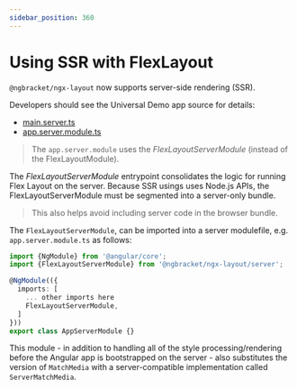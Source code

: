 ```yaml
---
sidebar_position: 360
---
```


# Using SSR with FlexLayout

`@ngbracket/ngx-layout` now supports server-side rendering (SSR).

Developers should see the Universal Demo app source for details:

- [main.server.ts](https://github.com/ngbracket/ngx-layout/blob/95a6e83bc9ce67a218d0b14e994ad41229b3ee75/src/apps/universal-app/src/main.server.ts)
- [app.server.module.ts](https://github.com/ngbracket/ngx-layout/blob/95a6e83bc9ce67a218d0b14e994ad41229b3ee75/src/apps/universal-app/src/app/app.server.module.ts)

> The `app.server.module` uses the _FlexLayoutServerModule_ (instead of the FlexLayoutModule).

The _FlexLayoutServerModule_ entrypoint consolidates the logic for running Flex Layout on the server. Because SSR usings uses Node.js APIs, the FlexLayoutServerModule must be segmented into a server-only bundle.

> This also helps avoid including server code in the browser bundle.

The `FlexLayoutServerModule`, can be imported into a server modulefile, e.g. `app.server.module.ts` as follows:

```typescript
import {NgModule} from '@angular/core';
import {FlexLayoutServerModule} from '@ngbracket/ngx-layout/server';

@NgModule(({
  imports: [
    ... other imports here
    FlexLayoutServerModule,
  ]
}))
export class AppServerModule {}
```

This module - in addition to handling all of the style processing/rendering before the Angular app is
bootstrapped on the server - also substitutes the version of `MatchMedia` with a server-compatible
implementation called `ServerMatchMedia`.
